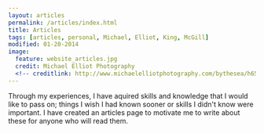 ```yaml
---
layout: articles
permalink: /articles/index.html
title: Articles
tags: [articles, personal, Michael, Elliot, King, McGill]
modified: 01-20-2014
image:
  feature: website_articles.jpg
  credit: Michael Elliot Photography
  <!-- creditlink: http://www.michaelelliotphotography.com/bythesea/h65ba85fe#h65ba85fe -->
---
```


Through my experiences, I have aquired skills and knowledge that I would like to pass on; things I wish I had known sooner or skills I didn't know were important.  I have created an articles page to motivate me to write about these for anyone who will read them. 